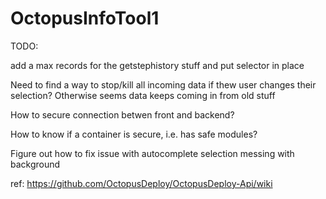 # OctopusInfoTool1
TODO:

add a max records for the getstephistory stuff and put selector in place

Need to find a way to stop/kill all incoming data if thew user changes their selection? Otherwise seems data keeps coming in from old stuff

How to secure connection betwen front and backend?

How to know if a container is secure, i.e. has safe modules?

Figure out how to fix issue with autocomplete selection messing with background

ref: https://github.com/OctopusDeploy/OctopusDeploy-Api/wiki


